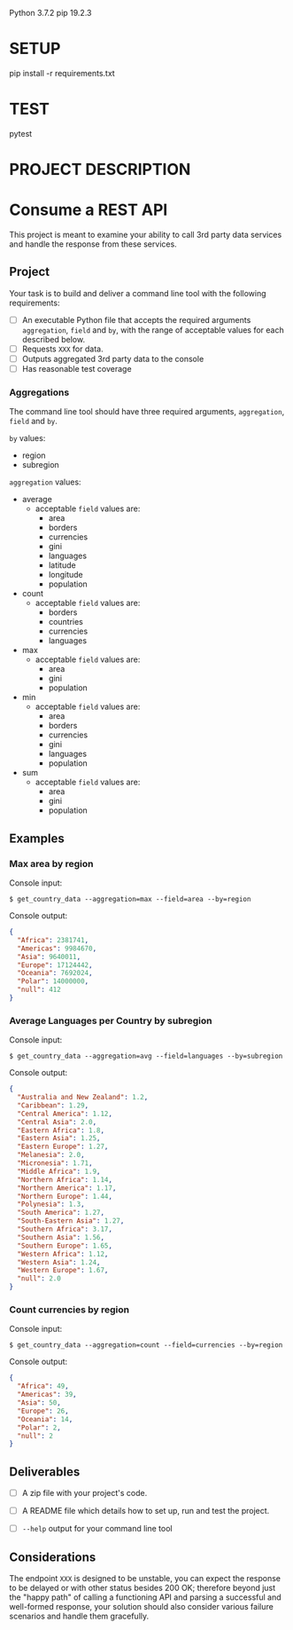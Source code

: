 Python 3.7.2
pip 19.2.3

# SETUP
pip install -r requirements.txt

# TEST
pytest

# PROJECT DESCRIPTION

# Consume a REST API

This project is meant to examine your ability to call 3rd party data services
and handle the response from these services.

## Project

Your task is to build and deliver a command line tool with the following requirements:

- [ ] An executable Python file that accepts the required arguments `aggregation`, `field` and `by`, with the range of acceptable values for each described below.
- [ ] Requests `XXX` for data.
- [ ] Outputs aggregated 3rd party data to the console
- [ ] Has reasonable test coverage

### Aggregations

The command line tool should have three required arguments, `aggregation`, `field` and `by`.

`by` values:
  - region
  - subregion

`aggregation` values:

- average
  - acceptable `field` values are:
    - area
    - borders
    - currencies
    - gini
    - languages
    - latitude
    - longitude
    - population
- count
  - acceptable `field` values are:
    - borders
    - countries
    - currencies
    - languages
- max
  - acceptable `field` values are:
    - area
    - gini
    - population
- min
  - acceptable `field` values are:
    - area
    - borders
    - currencies
    - gini
    - languages
    - population
- sum
  - acceptable `field` values are:
    - area
    - gini
    - population


## Examples

### Max area by region

Console input:

`$ get_country_data --aggregation=max --field=area --by=region`

Console output:

```json
{
  "Africa": 2381741,
  "Americas": 9984670,
  "Asia": 9640011,
  "Europe": 17124442,
  "Oceania": 7692024,
  "Polar": 14000000,
  "null": 412
}
```

### Average Languages per Country by subregion

Console input:

`$ get_country_data --aggregation=avg --field=languages --by=subregion`

Console output:

```json
{
  "Australia and New Zealand": 1.2,
  "Caribbean": 1.29,
  "Central America": 1.12,
  "Central Asia": 2.0,
  "Eastern Africa": 1.8,
  "Eastern Asia": 1.25,
  "Eastern Europe": 1.27,
  "Melanesia": 2.0,
  "Micronesia": 1.71,
  "Middle Africa": 1.9,
  "Northern Africa": 1.14,
  "Northern America": 1.17,
  "Northern Europe": 1.44,
  "Polynesia": 1.3,
  "South America": 1.27,
  "South-Eastern Asia": 1.27,
  "Southern Africa": 3.17,
  "Southern Asia": 1.56,
  "Southern Europe": 1.65,
  "Western Africa": 1.12,
  "Western Asia": 1.24,
  "Western Europe": 1.67,
  "null": 2.0
}
```

### Count currencies by region

Console input:

`$ get_country_data --aggregation=count --field=currencies --by=region`

Console output:

```json
{
  "Africa": 49,
  "Americas": 39,
  "Asia": 50,
  "Europe": 26,
  "Oceania": 14,
  "Polar": 2,
  "null": 2
}
```


## Deliverables

- [ ] A zip file with your project's code.
- [ ] A README file which details how to set up, run and test the project.
- [ ] `--help` output for your command line tool


## Considerations

The endpoint `XXX` is
designed to be unstable, you can expect the response to be delayed
or with other status besides 200 OK; therefore beyond just the
"happy path" of calling a functioning API and parsing a successful
and well-formed response, your solution should also consider various
failure scenarios and handle them gracefully.